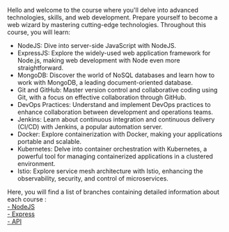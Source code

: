 Hello and welcome to the course where you'll delve into advanced technologies, skills, and web development. Prepare yourself to become a web wizard by mastering cutting-edge technologies. Throughout this course, you will learn:

- NodeJS: Dive into server-side JavaScript with NodeJS.
- ExpressJS: Explore the widely-used web application framework for Node.js, making web development with Node even more straightforward.
- MongoDB: Discover the world of NoSQL databases and learn how to work with MongoDB, a leading document-oriented database.
- Git and GitHub: Master version control and collaborative coding using Git, with a focus on effective collaboration through GitHub.
- DevOps Practices: Understand and implement DevOps practices to enhance collaboration between development and operations teams.
- Jenkins: Learn about continuous integration and continuous delivery (CI/CD) with Jenkins, a popular automation server.
- Docker: Explore containerization with Docker, making your applications portable and scalable.
- Kubernetes: Delve into container orchestration with Kubernetes, a powerful tool for managing containerized applications in a clustered environment.
- Istio: Explore service mesh architecture with Istio, enhancing the observability, security, and control of microservices.

Here, you will find a list of branches containing detailed information about each course : <br/>
<a href="https://github.com/Ramy99-dev/advanced-web-training/tree/Session1-NodeJS">- NodeJS</a><br/>
<a href="https://github.com/Ramy99-dev/advanced-web-training/tree/Session2-Express">- Express</a><br/>
<a href="https://github.com/Ramy99-dev/advanced-web-training/tree/Session2-API">- API</a>


